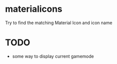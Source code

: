 # materialicons
Try to find the matching Material Icon and icon name

# TODO
- some way to display current gamemode